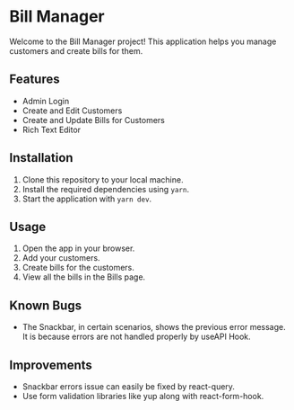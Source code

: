 # Bill Manager

Welcome to the Bill Manager project! This application helps you manage customers and create bills for them.

## Features

- Admin Login
- Create and Edit Customers
- Create and Update Bills for Customers
- Rich Text Editor

## Installation

1. Clone this repository to your local machine.
2. Install the required dependencies using `yarn`.
3. Start the application with `yarn dev`.

## Usage

1. Open the app in your browser.
2. Add your customers.
3. Create bills for the customers.
4. View all the bills in the Bills page.

## Known Bugs
- The Snackbar, in certain scenarios, shows the previous error message. It is because errors are not handled properly by useAPI Hook.

## Improvements

- Snackbar errors issue can easily be fixed by react-query.
- Use form validation libraries like yup along with react-form-hook.

